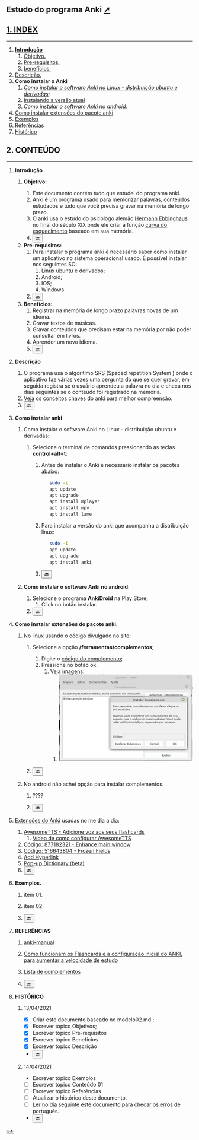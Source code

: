 <header>
   <nav id="nav">
      <div w3-include-html="/menu.inc"></div>
      <div class="title"> <script>document.write(document.title);</script></div>
   </nav>
</header>

<article id="article">

<span id="topo"><span>

# Estudo do programa Anki <a href="index.html" target="_blank" title="Pressione aqui para expandir este documento em nova aba." >  ➚

## **1. INDEX**

---

1. **Introdução**
   1. [Objetivo.](#id_objetivo)
   2. [Pre-requisitos.](#id_pre_requisitos)
   3. [benefícios.](#id_beneficios)
2. [Descrição.](#id_Descricao)
3. **Como instalar o Anki**
   1. [_Como instalar o software Anki no Linux - distribuição ubuntu e derivadas_](#id_instalar_ubuntu);
   2. [Instalando a versão atual](https://apps.ankiweb.net/)
   3. [_Como instalar o software Anki no android_](#id_instalar_android).
4. [Como instalar extensões do pacote anki](#id_extensoes)
5. [Exemplos](#id_exemplos)
6. [Referências](#id_referencias)
7. [Histórico](#id_historico)

## **2. CONTEÚDO**

---

1. **Introdução**
   1. <span id="id_objetivo"><span>**Objetivo:**
      1. Este documento contém tudo que estudei do programa anki.
      2. Anki é um programa usado para memorizar palavras, conteúdos estudados e tudo que você precisa gravar na memória de longo prazo.
      3. O anki usa o estudo do psicólogo alemão [Hermann Ebbinghaus](https://pt.wikipedia.org/wiki/Hermann_Ebbinghaus) no final do século XIX onde ele criar a função [curva do esquecimento](https://estudoesquematizado.com.br/curva-do-esquecimento/) baseado em sua memória.
      4. <button onclick="history.back()">🔙</button>
   2. <span id="id_pre_requisitos"></span>**Pre-requisitos:**
      1. Para instalar o programa anki é necessário saber como instalar um aplicativo no sistema operacional usado. É possível instalar nos seguintes SO:
         1. Linux ubuntu e derivados;
         2. Android;
         3. IOS;
         4. Windows.
      2. <button onclick="history.back()">🔙</button>
   3. <span id="id_beneficios"></span>**Benefícios:**
      1. Registrar na memória de longo prazo palavras novas de um idioma.
      2. Gravar textos de músicas.
      3. Gravar conteúdos que precisam estar na memória por não poder consultar em livros.
      4. Aprender um novo idioma.
      5. <button onclick="history.back()">🔙</button>
2. <span id=id_Descricao></span>**Descrição**
   1. O programa usa o algorítimo SRS (Spaced repetition System ) onde o aplicativo faz várias vezes uma pergunta do que se quer gravar, em seguida registra se o usuário aprendeu a palavra no dia e checa nos dias seguintes se o conteúdo foi registrado na memória.
   2. Veja os [conceitos chaves](https://mizerablebr.github.io/anki-manual/#/getting-started?id=conceitos-chave) do anki para melhor compreensão.
   3. <button onclick="history.back()">🔙</button>
3. **Como instalar anki**
   1. Como instalar o software Anki no Linux - distribuição ubuntu e derivadas:
      1. <span id=id_instalar_ubuntu></span>Selecione o terminal de comandos pressionando as teclas **control+alt+t**:
         1. Antes de instalar o Anki é necessário instalar os pacotes abaixo:

            ```bash
               sudo -i
               apt update
               apt upgrade
               apt install mplayer
               apt install mpv
               apt install lame
            ```

         2. Para instalar a versão do anki que acompanha a distribuição linux:

            ```bash
               sudo -i
               apt update
               apt upgrade
               apt install anki                    

            ```

         3. <button onclick="history.back()">🔙</button>

   2. <span id=id_instalar_android></span>**Como instalar o software Anki no android**:
      1. Selecione o programa **AnkiDroid** na Play Store;
         1. Click no botão instalar.
      2. <button onclick="history.back()">🔙</button>

4. <span id=id_extensoes></span>**Como instalar extensões do pacote anki.**
   1. No linux usando o código divulgado no site:
      1. Selecione a opção **/ferramentas/complementos**;
         1. Digite o [código do complemento](https://ankiweb.net/shared/addons/);
         2. Pressione no botão ok.
            1. Veja imagens:
               1. ![Opção: instalar complemento](./img/instalar_complementos.jpeg "Anki - Instalar complementos")

      2. <button onclick="history.back()">🔙</button>

   2. No android não achei opção para instalar complementos.
      1. ????

      2. <button onclick="history.back()">🔙</button>

5. [Extensões do Anki](https://ankiweb.net/shared/addons/) usadas no me dia a dia:
   1. [AwesomeTTS - Adicione voz aos seus flashcards](https://ankiweb.net/shared/info/1436550454 "Obs: Este complemento não está disponível para o anki que vem no Linux Mint versão 20.0, é preciso baixar a última versão do site anki download.")
      1. [Vídeo de como configurar AwesomeTTS](https://www.youtube.com/watch?v=4nIxrqGK6gI)
   2. [Código: 877182321 - Enhance main window](https://ankiweb.net/shared/info/877182321 "Na opção baralhos adiciona algumas opções úteis.")
   3. [Código: 516643804 - Frozen Fields](https://ankiweb.net/shared/info/516643804 "Congela conteúdo do lado 01 da carta.")
   4. [Add Hyperlink](https://ankiweb.net/shared/info/318752047)
   5. [Pop-up Dictionary (beta)](https://ankiweb.net/shared/info/153625306)
   6. <button onclick="history.back()">🔙</button>

6. <span id=id_exemplos></span>**Exemplos.**
      1. item 01.
      2. item 02.

      3. <button onclick="history.back()">🔙</button>

7. <span id=id_referencias></span>**REFERÊNCIAS**
   1. [anki-manual](https://mizerablebr.github.io/anki-manual/#/)
   2. [Como funcionam os Flashcards e a configuração inicial do ANKI, para aumentar a velocidade de estudo](https://www.youtube.com/watch?v=cM2wxh95KOc)
   3. [Lista de complementos](https://ankiweb.net/shared/addons/)
  
   4. <button onclick="history.back()">🔙</button>

8. <span id="id_historico"><span>**HISTÓRICO**

   1. 13/04/2021 <!--TODO: HISTÓRICO -->
      - [x] Criar este documento baseado no modelo02.md ;
      - [x] Escrever tópico Objetivos;
      - [x] Escrever tópico Pre-requisitos
      - [x] Escrever tópico Benefícios
      - [x] Escrever tópico Descrição

      - <button onclick="history.back()">🔙</button>

   2. 14/04/2021 <!--FIXME: Falta fazer os item abaixo: -->
      - Escrever tópico Exemplos
      - [ ] Escrever tópico Conteúdo 01
      - [ ] Escrever tópico Referências
      - [ ] Atualizar o histórico deste documento.
      - [ ] Ler no dia seguinte este documento para checar os erros de português.

      - <button onclick="history.back()">🔙</button>

</article>

<!-- markdownlint-disable-next-line -->
<script>  includeHTML(); </script>
[🔝🔝](#topo "Retorna ao topo")